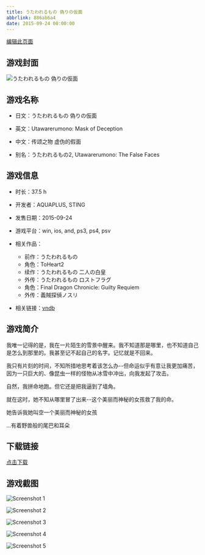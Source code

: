 ```yaml
---
title: うたわれるもの 偽りの仮面
abbrlink: 886ab6a4
date: 2015-09-24 00:00:00
---
```

[编辑此页面](https://github.com/ACG-3/ADV3-source/blob/main/source/_posts/games/%E3%81%86%E3%81%9F%E3%82%8F%E3%82%8C%E3%82%8B%E3%82%82%E3%81%AE%20%E5%81%BD%E3%82%8A%E3%81%AE%E4%BB%AE%E9%9D%A2.md)

## 游戏封面

![うたわれるもの 偽りの仮面](https://pan.timero.xyz/d/onedrive/img_lib_001/%E3%81%86%E3%81%9F%E3%82%8F%E3%82%8C%E3%82%8B%E3%82%82%E3%81%AE%20%E5%81%BD%E3%82%8A%E3%81%AE%E4%BB%AE%E9%9D%A2_cover.avif)


## 游戏名称

- 日文：うたわれるもの 偽りの仮面
- 英文：Utawarerumono: Mask of Deception
- 中文：传颂之物 虚伪的假面

- 别名：うたわれるもの2, Utawarerumono: The False Faces


## 游戏信息

- 时长：37.5 h
- 开发者：AQUAPLUS, STING
- 发售日期：2015-09-24
- 游戏平台：win, ios, and, ps3, ps4, psv
- 相关作品：
   - 前作：うたわれるもの
   - 角色：ToHeart2
   - 续作：うたわれるもの 二人の白皇
   - 外传：うたわれるもの ロストフラグ
   - 角色：Final Dragon Chronicle: Guilty Requiem
   - 外传：義賊探偵ノスリ

- 相关链接：[vndb](https://vndb.org/v7721)


## 游戏简介

我唯一记得的是，我在一片陌生的雪景中醒来。我不知道那是哪里，也不知道自己是怎么到那里的。我甚至记不起自己的名字。记忆就是不回来。

我只有片刻的时间，不知所措地思考着该怎么办--但命运似乎有意让我更加痛苦，因为一只巨大的、像昆虫一样的怪物从冰雪中冲出，向我发起了攻击。

自然，我拼命地跑。但它还是把我逼到了墙角。

就在这时，她不知从哪里冒了出来--这个美丽而神秘的女孩救了我的命。

她告诉我她叫空一个美丽而神秘的女孩

...有着野兽般的尾巴和耳朵




## 下载链接

[点击下载](https://pan.timero.xyz/onedrive/adv_lib_001/%E3%81%86%E3%81%9F%E3%82%8F%E3%82%8C%E3%82%8B%E3%82%82%E3%81%AE%20%E5%81%BD%E3%82%8A%E3%81%AE%E4%BB%AE%E9%9D%A2)


## 游戏截图


![Screenshot 1](https://pan.timero.xyz/d/onedrive/img_lib_001/%E3%81%86%E3%81%9F%E3%82%8F%E3%82%8C%E3%82%8B%E3%82%82%E3%81%AE%20%E5%81%BD%E3%82%8A%E3%81%AE%E4%BB%AE%E9%9D%A2_Screenshot_1.avif)

![Screenshot 2](https://pan.timero.xyz/d/onedrive/img_lib_001/%E3%81%86%E3%81%9F%E3%82%8F%E3%82%8C%E3%82%8B%E3%82%82%E3%81%AE%20%E5%81%BD%E3%82%8A%E3%81%AE%E4%BB%AE%E9%9D%A2_Screenshot_2.avif)

![Screenshot 3](https://pan.timero.xyz/d/onedrive/img_lib_001/%E3%81%86%E3%81%9F%E3%82%8F%E3%82%8C%E3%82%8B%E3%82%82%E3%81%AE%20%E5%81%BD%E3%82%8A%E3%81%AE%E4%BB%AE%E9%9D%A2_Screenshot_3.avif)

![Screenshot 4](https://pan.timero.xyz/d/onedrive/img_lib_001/%E3%81%86%E3%81%9F%E3%82%8F%E3%82%8C%E3%82%8B%E3%82%82%E3%81%AE%20%E5%81%BD%E3%82%8A%E3%81%AE%E4%BB%AE%E9%9D%A2_Screenshot_4.avif)

![Screenshot 5](https://pan.timero.xyz/d/onedrive/img_lib_001/%E3%81%86%E3%81%9F%E3%82%8F%E3%82%8C%E3%82%8B%E3%82%82%E3%81%AE%20%E5%81%BD%E3%82%8A%E3%81%AE%E4%BB%AE%E9%9D%A2_Screenshot_5.avif)

